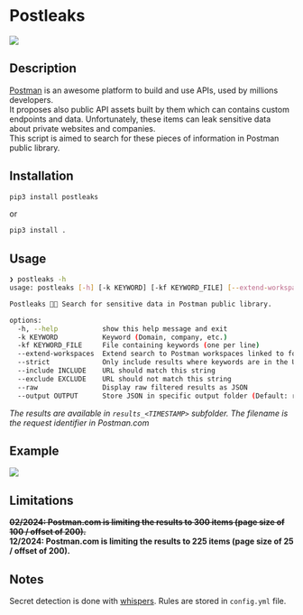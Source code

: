# Postleaks

![](assets/postleaks-50.png)

## Description

[Postman](https://www.postman.com/home) is an awesome platform to build and use APIs, used by millions developers.  
It proposes also public API assets built by them which can contains custom endpoints and data. Unfortunately, these items can leak sensitive data about private websites and companies.  
This script is aimed to search for these pieces of information in Postman public library.

## Installation

```bash
pip3 install postleaks
```

or 

```bash
pip3 install .
```

## Usage

```bash
❯ postleaks -h
usage: postleaks [-h] [-k KEYWORD] [-kf KEYWORD_FILE] [--extend-workspaces] [--strict] [--include INCLUDE] [--exclude EXCLUDE] [--raw] [--output OUTPUT]

Postleaks 🚀💧 Search for sensitive data in Postman public library.

options:
  -h, --help           show this help message and exit
  -k KEYWORD           Keyword (Domain, company, etc.)
  -kf KEYWORD_FILE     File containing keywords (one per line)
  --extend-workspaces  Extend search to Postman workspaces linked to found requests (warning: request consuming and risk of false positive)
  --strict             Only include results where keywords are in the URL (warning: could miss some results where the final URL is a variable)
  --include INCLUDE    URL should match this string
  --exclude EXCLUDE    URL should not match this string
  --raw                Display raw filtered results as JSON
  --output OUTPUT      Store JSON in specific output folder (Default: results_<TIMESTAMP>)
```

*The results are available in `results_<TIMESTAMP>` subfolder. The filename is the request identifier in Postman.com*

## Example

![](assets/example.png)

## Limitations

**~~02/2024: Postman.com is limiting the results to 300 items (page size of 100 / offset of 200).~~**  
**12/2024: Postman.com is limiting the results to 225 items (page size of 25 / offset of 200).**

## Notes

Secret detection is done with [whispers](https://github.com/adeptex/whispers). Rules are stored in `config.yml` file.
